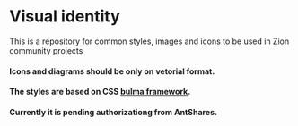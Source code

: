 # Visual identity

This is a repository for common styles, images and icons to be used in Zion community projects

#### Icons and diagrams should be only on vetorial format.

#### The styles are based on CSS [bulma framework](http://bulma.io).

#### Currently it is pending authorizationg from AntShares.
